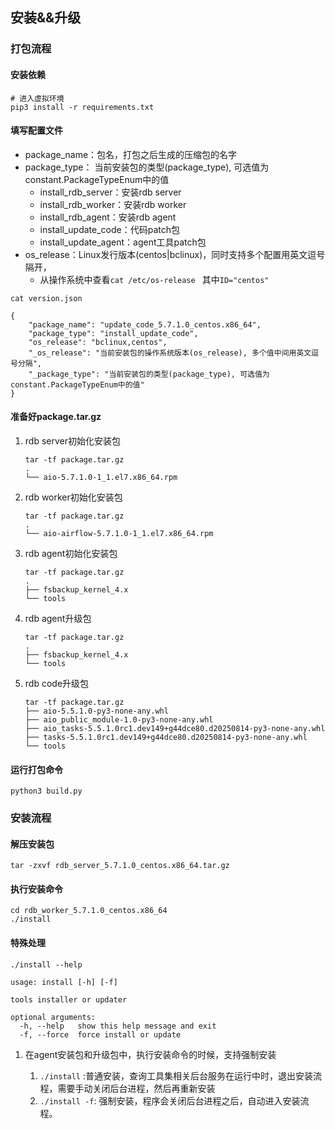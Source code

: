 ## 安装&&升级

###  打包流程

#### 安装依赖

```shell
# 进入虚拟环境
pip3 install -r requirements.txt
```

#### 填写配置文件

- package_name：包名，打包之后生成的压缩包的名字
- package_type： 当前安装包的类型(package_type), 可选值为 constant.PackageTypeEnum中的值
  - install_rdb_server：安装rdb server
  - install_rdb_worker：安装rdb worker
  - install_rdb_agent：安装rdb agent
  - install_update_code：代码patch包
  - install_update_agent：agent工具patch包
- os_release：Linux发行版本(centos|bclinux)，同时支持多个配置用英文逗号隔开，
  - 从操作系统中查看`cat /etc/os-release ` 其中`ID="centos"`

```shell
cat version.json

{
    "package_name": "update_code_5.7.1.0_centos.x86_64",
    "package_type": "install_update_code",
    "os_release": "bclinux,centos",
    "_os_release": "当前安装包的操作系统版本(os_release), 多个值中间用英文逗号分隔",
    "_package_type": "当前安装包的类型(package_type), 可选值为 constant.PackageTypeEnum中的值"
}
```

#### 准备好package.tar.gz

1. rdb server初始化安装包

   ```shell
   tar -tf package.tar.gz
   .
   └── aio-5.7.1.0-1_1.el7.x86_64.rpm
   ```

2. rdb worker初始化安装包

   ```shell
   tar -tf package.tar.gz
   .
   └── aio-airflow-5.7.1.0-1_1.el7.x86_64.rpm
   ```

3. rdb agent初始化安装包

   ```shell
   tar -tf package.tar.gz
   .
   ├── fsbackup_kernel_4.x
   └── tools
   ```

4. rdb agent升级包

   ```shell
   tar -tf package.tar.gz
   .
   ├── fsbackup_kernel_4.x
   └── tools
   ```

5. rdb code升级包

   ```shell
   tar -tf package.tar.gz
   ├── aio-5.5.1.0-py3-none-any.whl
   ├── aio_public_module-1.0-py3-none-any.whl
   ├── aio_tasks-5.5.1.0rc1.dev149+g44dce80.d20250814-py3-none-any.whl
   ├── tasks-5.5.1.0rc1.dev149+g44dce80.d20250814-py3-none-any.whl
   └── tools
   ```

#### 运行打包命令

```shell
python3 build.py
```

### 安装流程

#### 解压安装包

```shell
tar -zxvf rdb_server_5.7.1.0_centos.x86_64.tar.gz
```

#### 执行安装命令

```shell
cd rdb_worker_5.7.1.0_centos.x86_64
./install
```

#### 特殊处理

```shell
./install --help

usage: install [-h] [-f]

tools installer or updater

optional arguments:
  -h, --help   show this help message and exit
  -f, --force  force install or update
```

1. 在agent安装包和升级包中，执行安装命令的时候，支持强制安装

   1. `./install` :普通安装，查询工具集相关后台服务在运行中时，退出安装流程，需要手动关闭后台进程，然后再重新安装
   2. `./install -f`: 强制安装，程序会关闭后台进程之后，自动进入安装流程。
